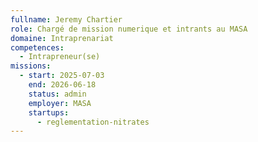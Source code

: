 ```yaml
---
fullname: Jeremy Chartier
role: Chargé de mission numerique et intrants au MASA
domaine: Intraprenariat
competences:
  - Intrapreneur(se)
missions:
  - start: 2025-07-03
    end: 2026-06-18
    status: admin
    employer: MASA
    startups:
      - reglementation-nitrates
---
```

